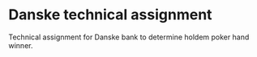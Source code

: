 # Danske technical assignment
Technical assignment for Danske bank to determine holdem poker hand winner.
